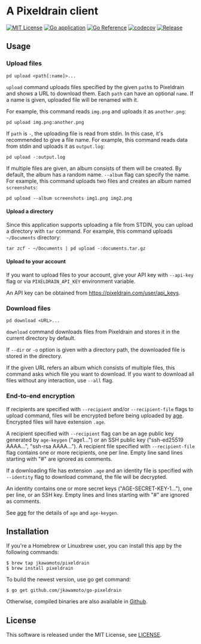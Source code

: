 # A Pixeldrain client
[![MIT License](https://img.shields.io/badge/license-MIT-blue.svg?style=flat)](LICENSE)
[![Go application](https://github.com/jkawamoto/go-pixeldrain/actions/workflows/test.yaml/badge.svg)](https://github.com/jkawamoto/go-pixeldrain/actions/workflows/test.yaml)
[![Go Reference](https://pkg.go.dev/badge/github.com/jkawamoto/go-pixeldrain.svg)](https://pkg.go.dev/github.com/jkawamoto/go-pixeldrain)
[![codecov](https://codecov.io/gh/jkawamoto/go-pixeldrain/branch/master/graph/badge.svg?token=ppX3MVIqWA)](https://codecov.io/gh/jkawamoto/go-pixeldrain)
[![Release](https://img.shields.io/badge/release-0.7.0-brightgreen.svg)](https://github.com/jkawamoto/go-pixeldrain/releases/tag/v0.7.0)


## Usage
### Upload files
```shell
pd upload <path[:name]>...
```

`upload` command uploads files specified by the given `path`s to Pixeldrain and shows a URL to download them.
Each `path` can have an optional `name`. If a name is given, uploaded file will be renamed with it.

For example, this command reads `img.png` and uploads it as `another.png`:

```shell
pd upload img.png:another.png
```

If `path` is `-`, the uploading file is read from stdin. In this case, it's recommended to give a file name.
For example, this command reads data from stdin and uploads it as `output.log`:

```shell
pd upload -:output.log
```

If multiple files are given, an album consists of them will be created. By default, the album has a random name.
`--album` flag can specify the name.
For example, this command uploads two files and creates an album named `screenshots`:

```shell
pd upload --album screenshots img1.png img2.png
```

#### Upload a directory
Since this application supports uploading a file from STDIN, you can upload a directory with `tar` command.
For example, this command uploads `~/Documents` directory:

```shell
tar zcf - ~/Documents | pd upload -:documents.tar.gz
```

#### Upload to your account
If you want to upload files to your account, give your API key with `--api-key` flag or via `PIXELDRAIN_API_KEY`
environment variable.

An API key can be obtained from https://pixeldrain.com/user/api_keys.


### Download files
```shell
pd download <URL>...
```

`download` command downloads files from Pixeldrain and stores it in the current directory by default.

If `--dir` or `-o` option is given with a directory path, the downloaded file is stored in the directory.

If the given URL refers an album which consists of multiple files, this command asks which file you want to download.
If you want to download all files without any interaction, use `--all` flag.

### End-to-end encryption
If recipients are specified with `--recipient` and/or `--recipient-file` flags to upload command,
files will be encrypted before being uploaded by [age](https://github.com/FiloSottile/age).
Encrypted files will have extension `.age`.

A recipient specified with `--recipient` flag can be an age public key generated by `age-keygen` ("age1...")
or an SSH public key ("ssh-ed25519 AAAA...", "ssh-rsa AAAA...").
A recipient file specified with `--recipient-file` flag contains one or more recipients, one per line.
Empty line sand lines starting with "#" are ignored as comments.

If a downloading file has extension `.age` and an identity file is specified with `--identity` flag to download command,
the file will be decrypted.

An identity contains one or more secret keys ("AGE-SECRET-KEY-1..."), one per line, or an SSH key.
Empty lines and lines starting with "#" are ignored as comments.

See [age](https://github.com/FiloSottile/age) for the details of `age` and `age-keygen`.

## Installation
If you're a Homebrew or Linuxbrew user, you can install this app by the following commands:

```
$ brew tap jkawamoto/pixeldrain
$ brew install pixeldrain
```

To build the newest version, use go get command:

```
$ go get github.com/jkawamoto/go-pixeldrain
```

Otherwise, compiled binaries are also available in [Github](https://github.com/jkawamoto/go-pixeldrain/releases).


## License
This software is released under the MIT License, see [LICENSE](LICENSE).
